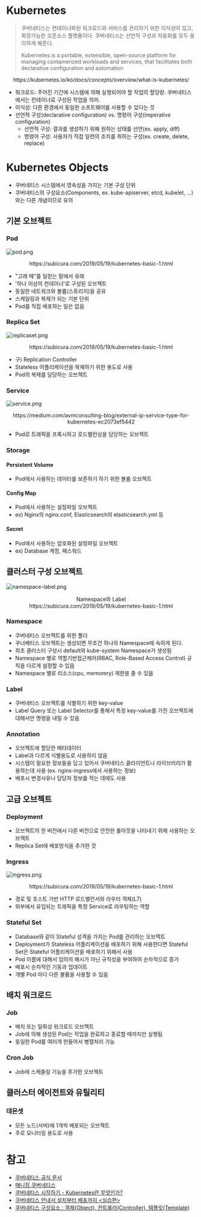 # Kubernetes
> 쿠버네티스는 컨테이너화된 워크로드와 서비스를 관리하기 위한 이식성이 있고, 확장가능한 오픈소스 플랫폼이다. 쿠버네티스는 선언적 구성과 자동화를 모두 용이하게 해준다.
> 
> Kubernetes is a portable, extensible, open-source platform for managing containerized workloads and services, that facilitates both declarative configuration and automation
<center>https://kubernetes.io/ko/docs/concepts/overview/what-is-kubernetes/</center>

- 워크로드: 주어진 기간에 시스템에 의해 실행되어야 할 작업의 할당량. 쿠버네티스에서는 컨테이너로 구성된 작업을 의미.
- 이식성: 다른 환경에서 동일한 소프트웨어를 사용할 수 있다는 것
- 선언적 구성(declarative configuration) vs. 명령어 구성(imperative configuration)
  - 선언적 구성: 결과를 생성하기 위해 원하는 상태를 선언(ex. apply, diff)
  - 명령어 구성: 사용자가 직접 일련의 조치를 취하는 구성(ex. create, delete, replace)

# Kubernetes Objects 
- 쿠버네티스 시스템에서 영속성을 가지는 기본 구성 단위
- 쿠버네티스의 구성요소(Components, ex. kube-apiserver, etcd, kubelet, ...)와는 다른 개념이므로 유의

## 기본 오브젝트
### Pod
![pod.png](https://subicura.com/assets/article_images/2019-05-19-kubernetes-basic-1/pod.png)
<center>https://subicura.com/2019/05/19/kubernetes-basic-1.html</center>

- "고래 떼"를 일컫는 말에서 유래
- '하나 이상의 컨테이너'로 구성된 오브젝트
- 동일한 네트워크와 볼륨(스토리지)을 공유
- 스케일링과 복제가 되는 기본 단위
- Pod를 직접 배포하는 일은 없음

### Replica Set
![replicaset.png](https://subicura.com/assets/article_images/2019-05-19-kubernetes-basic-1/replicaset.png)
<center>https://subicura.com/2019/05/19/kubernetes-basic-1.html</center>

- 구) Replication Controller
- Stateless 어플리케이션을 복제하기 위한 용도로 사용
- Pod의 복제를 담당하는 오브젝트

### Service
![service.png](https://miro.medium.com/max/913/0*YxZrrdmKZ4Hw2s1c.png)
<center>https://medium.com/avmconsulting-blog/external-ip-service-type-for-kubernetes-ec2073ef5442</center>

- Pod로 트래픽을 프록시하고 로드밸런싱을 담당하는 오브젝트


### Storage
#### Persistent Volume
- Pod에서 사용하는 데이터를 보존하기 하기 위한 볼륨 오브젝트
#### Config Map
- Pod에서 사용하는 설정파일 오브젝트
- ex) Nginx의 nginx.conf, Elasticsearch의 elasticsearch.yml 등 
#### Secret
- Pod에서 사용하는 암호화된 설정파일 오브젝트
- ex) Database 계정, 패스워드

## 클러스터 구성 오브젝트
![namespace-label.png](https://subicura.com/assets/article_images/2019-05-19-kubernetes-basic-1/namespace-label.png)
<center>Namespace와 Label</center>
<center>https://subicura.com/2019/05/19/kubernetes-basic-1.html</center>

### Namespace
- 쿠버네티스 오브젝트를 위한 폴더
- 쿠너베티스 오브젝트는 생성되면 무조건 하나의 Namespace에 속하게 된다.
- 최초 클러스터 구성시 default와 kube-system Namespace가 생성됨
- Namespace 별로 역할기반접근제어(RBAC, Role-Based Access Control) 규칙을 다르게 설정할 수 있음
- Namespace 별로 리소스(cpu, memomry) 제한을 줄 수 있음

### Label
- 쿠버네티스 오브젝트를 식별하기 위한 key-value
- Label Query 또는 Label Selector를 통해서 특정 key-value를 가진 오브젝트에 대해서만 명령을 내릴 수 있음  

### Annotation
- 오브젝트에 할당한 메타데이터
- Label과 다르게 식별용도로 사용하지 않음
- 시스템이 필요한 정보들을 담고 있어서 쿠버네티스 클라이언트나 라이브러리가 활용하는데 사용 (ex. nginx-ingress에서 사용하는 정보)
- 배포시 변경사유나 담당자 정보를 적는 데에도 사용

## 고급 오브젝트
### Deployment
- 오브젝트의 한 버전에서 다른 버전으로 안전한 롤아웃을 나타내기 위해 사용하는 오브젝트
- Replica Set에 배포방식을 추가한 것

### Ingress
![ingress.png](https://subicura.com/assets/article_images/2019-05-19-kubernetes-basic-1/ingress.png)
<center>https://subicura.com/2019/05/19/kubernetes-basic-1.html</center>

- 경로 및 호스트 기반 HTTP 로드밸런서와 라우터 객체(L7)
- 외부에서 유입되는 트래픽을 특정 Service로 라우팅하는 역할  

### Stateful Set
- Database와 같이 Stateful 성격을 가지는 Pod를 관리하는 오브젝트
- Deployment가 Stateless 어플리케이션을 배포하기 위해 사용한다면 Stateful Set은 Stateful 어플리케이션을 배포하기 위해서 사용
- Pod 이름에 대해서 임의의 해시가 아닌 규칙성을 부여하여 순차적으로 증가
- 배포시 순차적인 기동과 업데이트
- 개별 Pod 마다 다른 볼륨을 사용할 수 있음

## 배치 워크로드
### Job
- 배치 또는 일회성 워크로드 오브젝트
- Job에 의해 생성된 Pod는 작업을 완료하고 종료할 때까지만 실행됨
- 동일한 Pod를 여러개 만들어서 병렬처리 가능 

### Cron Job
- Job에 스케줄링 기능을 추가한 오브젝트

## 클러스터 에이전트와 유틸리티
### 데몬셋
- 모든 노드(서버)에 1개씩 배포되는 오브젝트
- 주로 모니터링 용도로 사용

# 참고
- [쿠버네티스 공식 문서](https://kubernetes.io/ko/docs/home/)
- [매니징 쿠버네티스](http://www.yes24.com/Product/Goods/73416815)
- [쿠버네티스 시작하기 - Kubernetes란 무엇인가?](https://subicura.com/2019/05/19/kubernetes-basic-1.html)
- [쿠버네티스 안내서 설치부터 배포까지 <실습편>](https://subicura.com/k8s/)
- [쿠버네티스 구성요소 : 객체(Object), 컨트롤러(Controller), 템플릿(Template)](https://arisu1000.tistory.com/27832)
